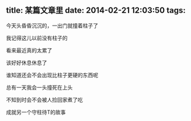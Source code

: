 title: 某篇文章里
date: 2014-02-21 12:03:50
tags:
---
今天头昏昏沉沉的，一出门就撞着柱子了

我记得这儿以前没有柱子的

看来最近真的太累了

该好好休息休息了

谁知道还会不会出现比柱子更硬的东西呢

总有一天我会一头撞死在上头

不知到时会不会被人捡回家煮了吃

成就另一个守柱待T的故事

 